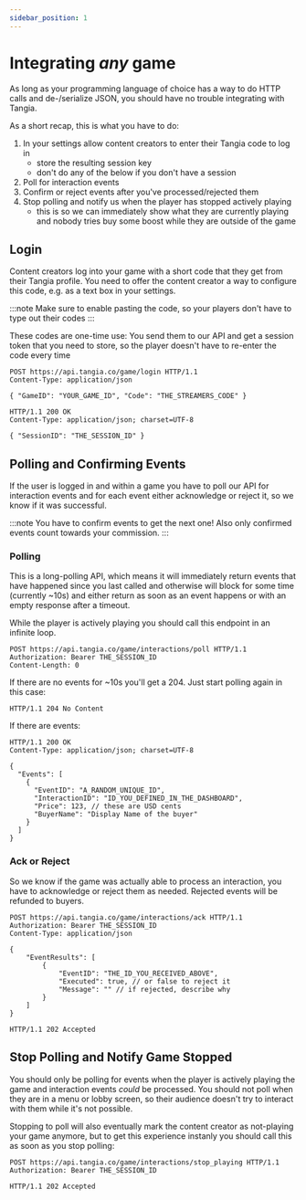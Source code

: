 ```yaml
---
sidebar_position: 1
---
```


# Integrating *any* game

As long as your programming language of choice has a way to do HTTP calls and de-/serialize JSON, you should have no trouble integrating with Tangia.

As a short recap, this is what you have to do:
1. In your settings allow content creators to enter their Tangia code to log in
   * store the resulting session key
   * don't do any of the below if you don't have a session
2. Poll for interaction events
3. Confirm or reject events after you've processed/rejected them
4. Stop polling and notify us when the player has stopped actively playing
   * this is so we can immediately show what they are currently playing and nobody tries buy some boost while they are outside of the game

## Login

Content creators log into your game with a short code that they get from their Tangia profile.
You need to offer the content creator a way to configure this code, e.g. as a text box in your settings.

:::note
Make sure to enable pasting the code, so your players don't have to type out their codes
:::

These codes are one-time use: You send them to our API and get a session token that you need to store, so the player doesn't have to re-enter the code every time

```http
POST https://api.tangia.co/game/login HTTP/1.1
Content-Type: application/json

{ "GameID": "YOUR_GAME_ID", "Code": "THE_STREAMERS_CODE" }
```

```http
HTTP/1.1 200 OK
Content-Type: application/json; charset=UTF-8

{ "SessionID": "THE_SESSION_ID" }
```

## Polling and Confirming Events

If the user is logged in and within a game you have to poll our API for interaction events and for each event either acknowledge or reject it, so we know if it was successful.

:::note
You have to confirm events to get the next one! Also only confirmed events count towards your commission.
:::

### Polling

This is a long-polling API, which means it will immediately return events that have happened since you last called and otherwise will block for some time (currently ~10s) and either return as soon as an event happens or with an empty response after a timeout.

While the player is actively playing you should call this endpoint in an infinite loop.

```http
POST https://api.tangia.co/game/interactions/poll HTTP/1.1
Authorization: Bearer THE_SESSION_ID
Content-Length: 0
```

If there are no events for ~10s you'll get a 204. Just start polling again in this case:
```http
HTTP/1.1 204 No Content
```

If there are events:
```http
HTTP/1.1 200 OK
Content-Type: application/json; charset=UTF-8

{
  "Events": [
    {
      "EventID": "A_RANDOM_UNIQUE_ID",
      "InteractionID": "ID_YOU_DEFINED_IN_THE_DASHBOARD",
      "Price": 123, // these are USD cents
      "BuyerName": "Display Name of the buyer"
    }
  ]
}
```

### Ack or Reject

So we know if the game was actually able to process an interaction, you have to acknowledge or reject them as needed. Rejected events will be refunded to buyers.

```http
POST https://api.tangia.co/game/interactions/ack HTTP/1.1
Authorization: Bearer THE_SESSION_ID
Content-Type: application/json

{
    "EventResults": [
        {
            "EventID": "THE_ID_YOU_RECEIVED_ABOVE",
            "Executed": true, // or false to reject it
            "Message": "" // if rejected, describe why
        }
    ]
}
```

```http
HTTP/1.1 202 Accepted
```

## Stop Polling and Notify Game Stopped

You should only be polling for events when the player is actively playing the game and interaction events _could_ be processed.
You should not poll when they are in a menu or lobby screen, so their audience doesn't try to interact with them while it's not possible.

Stopping to poll will also eventually mark the content creator as not-playing your game anymore, but to get this experience instanly you should call this as soon as you stop polling:

```http
POST https://api.tangia.co/game/interactions/stop_playing HTTP/1.1
Authorization: Bearer THE_SESSION_ID
```

```http
HTTP/1.1 202 Accepted
```
